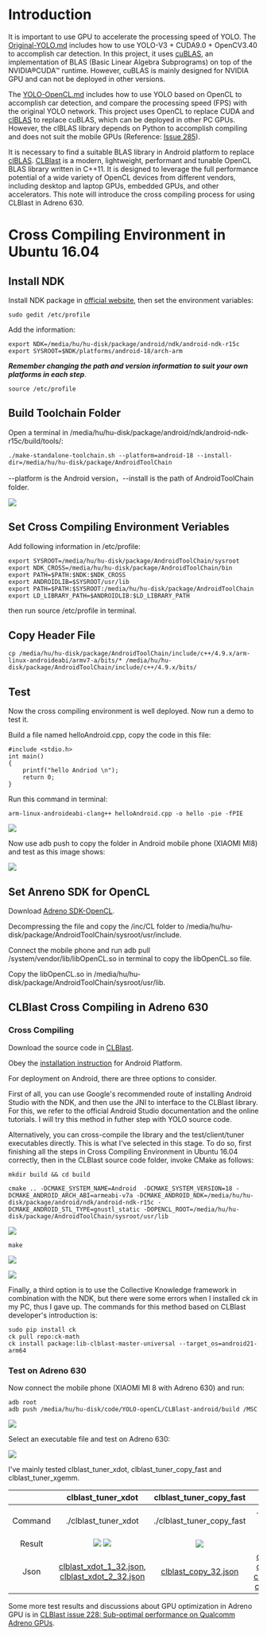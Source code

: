 # Introduction

It is important to use GPU to accelerate the processing speed of YOLO. The [Original-YOLO.md](https://github.com/huuuuusy/YOLO-Learning-Notes/blob/master/Original-YOLO.md) includes how to use YOLO-V3 + CUDA9.0 + OpenCV3.40 to accomplish car detection. In this project, it uses [cuBLAS](https://docs.nvidia.com/cuda/cublas/index.html), an implementation of BLAS (Basic Linear Algebra Subprograms) on top of the NVIDIA®CUDA™ runtime. However, cuBLAS is mainly designed for NVIDIA GPU and can not be deployed in other versions.

The [YOLO-OpenCL.md](https://github.com/huuuuusy/YOLO-Learning-Notes/blob/master/YOLO-OpenCL.md) includes how to use YOLO based on OpenCL to accomplish car detection, and compare the processing speed (FPS) with the original YOLO network. This project uses OpenCL to replace CUDA and [clBLAS](https://github.com/clMathLibraries/clBLAS) to replace cuBLAS, which can be deployed in other PC GPUs. However, the clBLAS library depends on Python to accomplish compiling and does not suit the mobile GPUs (Reference: [Issue 285](https://github.com/clMathLibraries/clBLAS/issues/285)).

It is necessary to find a suitable BLAS library in Android platform to replace [clBLAS](https://github.com/clMathLibraries/clBLAS). [CLBlast](https://github.com/CNugteren/CLBlast) is a modern, lightweight, performant and tunable OpenCL BLAS library written in C++11. It is designed to leverage the full performance potential of a wide variety of OpenCL devices from different vendors, including desktop and laptop GPUs, embedded GPUs, and other accelerators. This note will introduce the cross compiling process for using CLBlast in Adreno 630.

# Cross Compiling Environment in Ubuntu 16.04

## Install NDK

Install NDK package in [official website](https://developer.android.com/ndk/downloads/), then set the environment variables:

	sudo gedit /etc/profile

Add the information:

	export NDK=/media/hu/hu-disk/package/android/ndk/android-ndk-r15c
    export SYSROOT=$NDK/platforms/android-18/arch-arm

***Remember changing the path and version information to suit your own platforms in each step***.

	source /etc/profile

## Build Toolchain Folder

Open a terminal in /media/hu/hu-disk/package/android/ndk/android-ndk-r15c/build/tools/:

	./make-standalone-toolchain.sh --platform=android-18 --install-dir=/media/hu/hu-disk/package/AndroidToolChain

--platform is the Android version，--install is the path of AndroidToolChain folder. 

![](img/20.png)

## Set Cross Compiling Environment Veriables

Add following information in /etc/profile:

    export SYSROOT=/media/hu/hu-disk/package/AndroidToolChain/sysroot
    export NDK_CROSS=/media/hu/hu-disk/package/AndroidToolChain/bin
    export PATH=$PATH:$NDK:$NDK_CROSS
    export ANDROIDLIB=$SYSROOT/usr/lib
    export PATH=$PATH:$SYSROOT:/media/hu/hu-disk/package/AndroidToolChain
    export LD_LIBRARY_PATH=$ANDROIDLIB:$LD_LIBRARY_PATH

then run source /etc/profile in terminal.

## Copy Header File 

	cp /media/hu/hu-disk/package/AndroidToolChain/include/c++/4.9.x/arm-linux-androideabi/armv7-a/bits/* /media/hu/hu-disk/package/AndroidToolChain/include/c++/4.9.x/bits/
    
## Test

Now the cross compiling environment is well deployed. Now run a demo to test it.

Build a file named helloAndroid.cpp, copy the code in this file:

    #include <stdio.h>
    int main()
    {
        printf("hello Andriod \n");
        return 0;
    }
    
Run this command in terminal:

	arm-linux-androideabi-clang++ helloAndroid.cpp -o hello -pie -fPIE

![](img/21.png)

Now use adb push to copy the folder in Android mobile phone (XIAOMI MI8) and test as this image shows:

![](img/22.png)

## Set Anreno SDK for OpenCL

Download [Adreno SDK-OpenCL](https://developer.qualcomm.com/download/software).

Decompressing the file and copy the /inc/CL folder to /media/hu/hu-disk/package/AndroidToolChain/sysroot/usr/include.

Connect the mobile phone and run adb pull /system/vendor/lib/libOpenCL.so in terminal to copy the libOpenCL.so file.

Copy the libOpenCL.so in /media/hu/hu-disk/package/AndroidToolChain/sysroot/usr/lib.

## CLBlast Cross Compiling in Adreno 630

### Cross Compiling

Download the source code in [CLBlast](https://github.com/CNugteren/CLBlast).

Obey the [installation instruction](https://github.com/CNugteren/CLBlast/blob/master/doc/installation.md) for Android  Platform.

For deployment on Android, there are three options to consider.

First of all, you can use Google's recommended route of installing Android Studio with the NDK, and then use the JNI to interface to the CLBlast library. For this, we refer to the official Android Studio documentation and the online tutorials. I will try this method in futher step with YOLO source code.

Alternatively, you can cross-compile the library and the test/client/tuner executables directly. This is what I've selected in this stage. To do so, first finishing all the steps in Cross Compiling Environment in Ubuntu 16.04 correctly, then in the CLBlast source code folder, invoke CMake as follows:

	mkdir build && cd build
    
	cmake .. -DCMAKE_SYSTEM_NAME=Android  -DCMAKE_SYSTEM_VERSION=18 -DCMAKE_ANDROID_ARCH_ABI=armeabi-v7a -DCMAKE_ANDROID_NDK=/media/hu/hu-disk/package/android/ndk/android-ndk-r15c -DCMAKE_ANDROID_STL_TYPE=gnustl_static -DOPENCL_ROOT=/media/hu/hu-disk/package/AndroidToolChain/sysroot/usr/lib

![](img/23.png)

	make

![](img/24.png)

![](img/25.png)

Finally, a third option is to use the Collective Knowledge framework in combination with the NDK, but there were some errors when I installed ck in my PC, thus I gave up. The commands for this method based on CLBlast developer's introduction is:

    sudo pip install ck
    ck pull repo:ck-math
    ck install package:lib-clblast-master-universal --target_os=android21-arm64


### Test on Adreno 630

Now connect the mobile phone (XIAOMI MI 8 with Adreno 630) and run:

	adb root 
	adb push /media/hu/hu-disk/code/YOLO-openCL/CLBlast-android/build /MSC

![](img/26.png)

Select an executable file and test on Adreno 630:

![](img/27.png)

I've mainly tested clblast_tuner_xdot, clblast_tuner_copy_fast and clblast_tuner_xgemm.

||clblast_tuner_xdot|clblast_tuner_copy_fast|clblast_tuner_xgemm|
|:--:|:--:|:--:|:--:|
|Command|./clblast_tuner_xdot|./clblast_tuner_copy_fast|./clblast_tuner_xgemm -m 256 -n 256 -k 256 -num_steps 4 -step 256|
|Result|![](img/28.png) ![](img/29.png)|![](img/30.png)|![](img/31.png) ![](img/32.png) ![](img/33.png) ![](img/34.png)|
|Json|[clblast_xdot_1_32.json](https://github.com/huuuuusy/YOLO-Learning-Notes/blob/master/CLBlast-test/clblast_xdot_1_32.json), [clblast_xdot_2_32.json](https://github.com/huuuuusy/YOLO-Learning-Notes/blob/master/CLBlast-test/clblast_xdot_2_32.json)|[clblast_copy_32.json](https://github.com/huuuuusy/YOLO-Learning-Notes/blob/master/CLBlast-test/clblast_copy_32.json)|[clblast_xgemm_1_32.json](https://github.com/huuuuusy/YOLO-Learning-Notes/blob/master/CLBlast-test/clblast_xgemm_1_32.json), [clblast_xgemm_2_32.json](https://github.com/huuuuusy/YOLO-Learning-Notes/blob/master/CLBlast-test/clblast_xgemm_2_32.json), [clblast_xgemm_11_32.json](https://github.com/huuuuusy/YOLO-Learning-Notes/blob/master/CLBlast-test/clblast_xgemm_11_32.json), [clblast_xgemm_12_32.json](https://github.com/huuuuusy/YOLO-Learning-Notes/blob/master/CLBlast-test/clblast_xgemm_12_32.json)|

Some more test results and discussions about GPU optimization in Adreno GPU is in [CLBlast issue 228: Sub-optimal performance on Qualcomm Adreno GPUs](https://github.com/CNugteren/CLBlast/issues/228).











